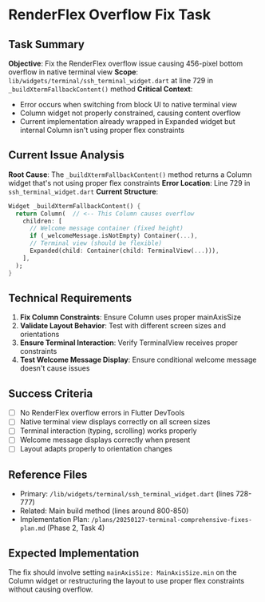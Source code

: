 # RenderFlex Overflow Fix Task

## Task Summary
**Objective**: Fix the RenderFlex overflow issue causing 456-pixel bottom overflow in native terminal view
**Scope**: `lib/widgets/terminal/ssh_terminal_widget.dart` at line 729 in `_buildXtermFallbackContent()` method
**Critical Context**: 
- Error occurs when switching from block UI to native terminal view
- Column widget not properly constrained, causing content overflow
- Current implementation already wrapped in Expanded widget but internal Column isn't using proper flex constraints

## Current Issue Analysis
**Root Cause**: The `_buildXtermFallbackContent()` method returns a Column widget that's not using proper flex constraints
**Error Location**: Line 729 in `ssh_terminal_widget.dart`
**Current Structure**:
```dart
Widget _buildXtermFallbackContent() {
  return Column(  // <-- This Column causes overflow
    children: [
      // Welcome message container (fixed height)
      if (_welcomeMessage.isNotEmpty) Container(...),
      // Terminal view (should be flexible)
      Expanded(child: Container(child: TerminalView(...))),
    ],
  );
}
```

## Technical Requirements
1. **Fix Column Constraints**: Ensure Column uses proper mainAxisSize
2. **Validate Layout Behavior**: Test with different screen sizes and orientations  
3. **Ensure Terminal Interaction**: Verify TerminalView receives proper constraints
4. **Test Welcome Message Display**: Ensure conditional welcome message doesn't cause issues

## Success Criteria
- [ ] No RenderFlex overflow errors in Flutter DevTools
- [ ] Native terminal view displays correctly on all screen sizes
- [ ] Terminal interaction (typing, scrolling) works properly
- [ ] Welcome message displays correctly when present
- [ ] Layout adapts properly to orientation changes

## Reference Files
- Primary: `/lib/widgets/terminal/ssh_terminal_widget.dart` (lines 728-777)
- Related: Main build method (lines around 800-850)
- Implementation Plan: `/plans/20250127-terminal-comprehensive-fixes-plan.md` (Phase 2, Task 4)

## Expected Implementation
The fix should involve setting `mainAxisSize: MainAxisSize.min` on the Column widget or restructuring the layout to use proper flex constraints without causing overflow.